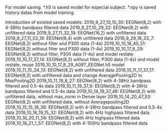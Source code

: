 For model saving.
	*.h5 is saved model for especial subject.
	*.npy is saved history datas from model training.

Introduction of existed saved models:
	2019_9_27_10_10_30:		EEGNet(8,2) with 4-38Hz bandpass filtered data
	2019_9_27_10_29_32:		EEGNet(8,2) with unfiltered data
	2019_9_27_11_32_19:		EEGNet(16,2) with unfiltered data
	2019_9_27_11_53_18:		EEGNet(8,4) with unfiltered data
	2019_9_29_18_33_7:		EEGNet(8,2) without filter and P300 data (1-4s)
	2019_10_10_16_40_51:	EEGNet(8,2) without filter and P300 data (1-4s)
	2019_10_10_17_8_29:		EEGNet(8,2) without filter, P300 data (1-4s) and model restate
	2019_10_10_17_37_14:	EEGNet(8,2) without filter, P300 data (1-4s) and model restate, reuse 2019_10_10_17_8_29_A09T_EEGNet.h5 model
	2019_10_11_15_24_13:	EEGNet(8,2) with unfiltered data
	2019_10_11_17_37_17:	EEGNet(8,2) with unfiltered data and change AveragePooling2D to MaxPooling2D
	2019_10_11_19_6_27:		EEGNet(8,2) with 4-38Hz bandpass filtered and 0.5-4s data
	2019_10_11_19_37_6:		EEGNet(8,2) with 4-38Hz bandpass filtered and 0.5-4s data
	2019_10_14_19_37_46:	EEGNet(8,2) with unfiltered data, without max_norm in Dense layer
	2019_10_14_20_47_53:	EEGNet(8,2) with unfiltered data, without Averagepooling2D
	2019_10_15_15_18_36:	EEGNet(8,2) with 4-38Hz bandpass filtered and 0.5-4s data
	2019_10_16_19_15_32:	EEGNet(8,2) with 4Hz highpass filtered data
	2019_10_16_20_11_56:	EEGNet(8,2) with 4Hz highpass filtered data
	2019_10_16_21_1_57:		EEGNet(8,2) with 4-100Hz bandpass filtered data